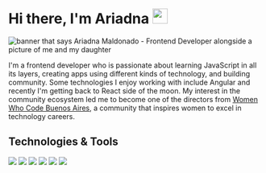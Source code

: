 # Hi there, I'm Ariadna <img src="https://github.com/Amaldonado7/Ariadna/blob/ee08aaacb7b7ef551c3d69e704b162750bf37098/wave.gif" width="30px">

<img src="https://github.com/Amaldonado7/Ariadna/blob/ee08aaacb7b7ef551c3d69e704b162750bf37098/Banner-github.png" alt="banner that says Ariadna Maldonado - Frontend Developer alongside a picture of me and my daughter">

I'm a frontend developer who is passionate about learning JavaScript in all its layers, creating apps using different kinds of technology, and building community. Some technologies I enjoy working with include Angular and recently I'm getting back to React side of the moon. My interest in the community ecosystem led me to become one of the directors from <a href="https://www.womenwhocode.com/buenosaires">Women Who Code Buenos Aires</a>, a community that inspires women to excel in technology careers.

## Technologies & Tools
![](https://img.shields.io/badge/Editor-Visual-Studio-Code-informational?style=flat&logo=visual-studio-code&logoColor=white&color=2bbc8a)
![](https://img.shields.io/badge/Code-JavaScript-informational?style=flat&logo=javascript&logoColor=white&color=2bbc8a)
![](https://img.shields.io/badge/Code-React-informational?style=flat&logo=react&logoColor=white&color=2bbc8a)
![](https://img.shields.io/badge/Code-Angular-informational?style=flat&logo=angular&logoColor=white&color=2bbc8a)
![](https://img.shields.io/badge/Shell-Bash-informational?style=flat&logo=gnu-bash&logoColor=white&color=2bbc8a)
![](https://img.shields.io/badge/Tools-Docker-informational?style=flat&logo=docker&logoColor=white&color=2bbc8a)
